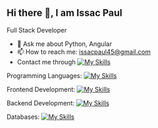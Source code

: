 ## Hi there 👋, I am Issac Paul


Full Stack Developer

- 💬 Ask me about Python, Angular
- 📫 How to reach me: issacpaul45@gmail.com
- Contact me through [![My Skills](https://skillicons.dev/icons?i=linkedin)](https://skillicons.dev)

Programming Languages:   [![My Skills](https://skillicons.dev/icons?i=python,js,ts)](https://skillicons.dev)

Frontend Development:    [![My Skills](https://skillicons.dev/icons?i=html,css,bootstrap,angular)](https://skillicons.dev)

Backend Development:     [![My Skills](https://skillicons.dev/icons?i=django&theme=light)](https://skillicons.dev)

Databases:               [![My Skills](https://skillicons.dev/icons?i=mysql,sqlite,mongodb)](https://skillicons.dev)

